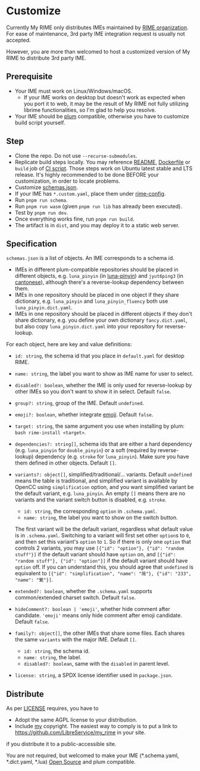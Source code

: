 # Customize
Currently My RIME only distributes IMEs maintained by [RIME organization](https://github.com/rime).
For ease of maintenance, 3rd party IME integration request is usually not accepted.

However, you are more than welcomed to host a customized version of My RIME to distribute 3rd party IME.

## Prerequisite
* Your IME must work on Linux/Windows/macOS.
  * If your IME works on desktop but doesn't work as expected when you port it to web, it may be the result of My RIME not fully utilizing librime functionalities, so I'm glad to help you resolve.
* Your IME should be [plum](https://github.com/rime/plum) compatible, otherwise you have to customize build script yourself.

## Step
* Clone the repo. Do not use `--recurse-submodules`.
* Replicate build steps locally. You may reference [README](../README.md), [Dockerfile](../Dockerfile) or `build` job of [CI script](../.github/workflows/build.yml).
Those steps work on Ubuntu latest stable and LTS release.
It's highly recommended to be done BEFORE your customization, in order to locate problems.
* Customize [schemas.json](../schemas.json).
* If your IME has `*.custom.yaml`, place them under [rime-config](../rime-config/).
* Run `pnpm run schema`.
* Run `pnpm run wasm` (given `pnpm run lib` has already been executed).
* Test by `pnpm run dev`.
* Once everything works fine, run `pnpm run build`.
* The artifact is in `dist`, and you may deploy it to a static web server.

## Specification
`schemas.json` is a list of objects.
An IME corresponds to a schema id.

* IMEs in different plum-compatible repositories should be placed in different objects, e.g. `luna_pinyin` (in [luna-pinyin](https://github.com/rime/rime-luna-pinyin)) and `jyut6ping3` (in [cantonese](https://github.com/rime/rime-cantonese)), although there's a reverse-lookup dependency between them.
* IMEs in one repository should be placed in one object if they share dictionary, e.g. `luna_pinyin` and `luna_pinyin_fluency` both use `luna_pinyin.dict.yaml`.
* IMEs in one repository should be placed in different objects if they don't share dictionary, e.g. you define your own dictionary `fancy.dict.yaml`, but also copy `luna_pinyin.dict.yaml` into your repository for reverse-lookup.

For each object, here are key and value definitions:
* `id: string`, the schema id that you place in `default.yaml` for desktop RIME.
* `name: string`, the label you want to show as IME name for user to select.
* `disabled?: boolean`, whether the IME is only used for reverse-lookup by other IMEs so you don't want to show it in select. Default `false`.
* `group?: string`, group of the IME. Default `undefined`.
* `emoji?: boolean`, whether integrate [emoji](https://github.com/rime/rime-emoji). Default `false`.
* `target: string`, the same argument you use when installing by plum: `bash rime-install <target>`.
* `dependencies?: string[]`, schema ids that are either a hard dependency (e.g. `luna_pinyin` for `double_pinyin`) or a soft (required by reverse-lookup) dependency (e.g. `stroke` for `luna_pinyin`). Make sure you have them defined in other objects. Default `[]`.
* `variants?: object[]`, simplified/traditional/... variants. Default `undefined` means the table is traditional, and simplified variant is available by OpenCC using `simplification` option, and you want simplified variant be the default variant, e.g. `luna_pinyin`. An empty `[]` means there are no variants and the variant switch button is disabled, e.g. `stroke`.
  * `id: string`, the corresponding `option` in `.schema.yaml`.
  * `name: string`, the label you want to show on the switch button.

  The first variant will be the default variant, regardless what default value is in `.schema.yaml`.
Switching to a variant will first set other `option`s to `0`, and then set this variant's `option` to `1`.
So if there is only one `option` that controls 2 variants, you may use `[{"id": "option"}, {"id": "random stuff"}]` if the default variant should have `option` on, and `[{"id": "random stuff"}, {"id": "option"}]` if the default variant should have `option` off.
If you can understand this, you should agree that `undefined` is equivalent to `[{"id": "simplification", "name": "简"}, {"id": "233", "name": "繁"}]`.
* `extended?: boolean`, whether the `.schema.yaml` supports common/extended charset switch. Default `false`.
* `hideComment?: boolean | 'emoji'`, whether hide comment after candidate. `'emoji'` means only hide comment after emoji candidate. Default `false`.
* `family?: object[]`, the other IMEs that share some files. Each shares the same `variants` with the major IME. Default `[]`.
  * `id: string`, the schema id.
  * `name: string`, the label.
  * `disabled?: boolean`, same with the `disabled` in parent level.
* `license: string`, a SPDX license identifier used in `package.json`.

## Distribute
As per [LICENSE](../LICENSE) requires, you have to
* Adopt the same AGPL license to your distribution.
* Include [my](https://github.com/eagleoflqj) copyright.
The easiest way to comply is to put a link to https://github.com/LibreService/my_rime in your site.

if you distribute it to a public-accessible site.

You are not required, but welcomed to make your IME (*.schema.yaml, *.dict.yaml, *.lua) [Open Source](https://opensource.org/osd/) and plum compatible.
